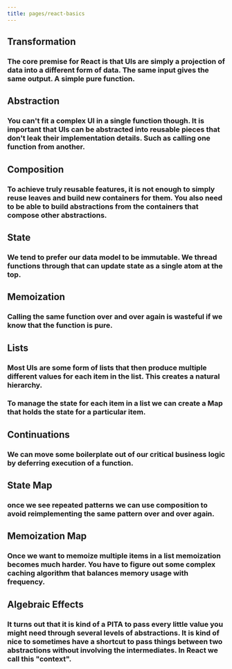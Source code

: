 ```yaml
---
title: pages/react-basics
---
```


## Transformation
### The core premise for React is that UIs are simply a projection of data into a different form of data. The same input gives the same output. **A simple pure function.**
## Abstraction
### You can't fit a complex UI in a single function though. It is important that UIs can be abstracted into reusable pieces that don't leak their implementation details. Such as calling one function from another.
## Composition
### To achieve truly reusable features, it is **not enough to simply reuse leaves** and build new containers for them. You also need to be able to build abstractions from the containers that compose other abstractions.
## State
### **We tend to prefer our data model to be immutable.** We thread functions through that can update state as a single atom at the top.
## Memoization
### Calling the same function over and over again is **wasteful if we know that the function is pure.**
## Lists
### Most UIs are some form of lists that then produce multiple different values for each item in the list. This creates a natural hierarchy.
### To manage the state for each item in a list we can create a Map that holds the state for a particular item.
## Continuations
### We can move some boilerplate out of our critical business logic by deferring execution of a function.
## State Map
### once we see repeated patterns we can use composition to avoid reimplementing the same pattern over and over again.
## Memoization Map
### Once we want to memoize multiple items in a list memoization becomes much harder. You have to figure out some complex caching algorithm that balances memory usage with frequency.
## Algebraic Effects
### It turns out that it is kind of a PITA to pass every little value you might need through several levels of abstractions. It is kind of nice to sometimes have a shortcut to pass things between two abstractions without involving the intermediates. In React we call this "context".
